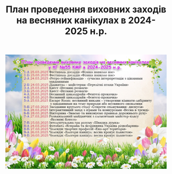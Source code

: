 ﻿---
title: План проведення виховних заходів на весняних канікулах в 2024-2025 н.р.
---

![](image.jpg)